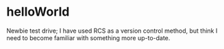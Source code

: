 # helloWorld
Newbie test drive;
I have used RCS as a version control method, but think I need to become familiar with something more up-to-date.
